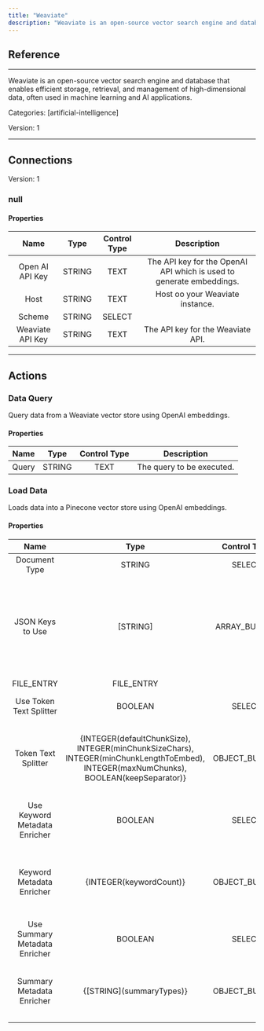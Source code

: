 ```yaml
---
title: "Weaviate"
description: "Weaviate is an open-source vector search engine and database that enables efficient storage, retrieval, and management of high-dimensional data, often used in machine learning and AI applications."
---
```

## Reference
<hr />

Weaviate is an open-source vector search engine and database that enables efficient storage, retrieval, and management of high-dimensional data, often used in machine learning and AI applications.


Categories: [artificial-intelligence]


Version: 1

<hr />



## Connections

Version: 1


### null

#### Properties

|      Name      |     Type     |     Control Type     |     Description     |
|:--------------:|:------------:|:--------------------:|:-------------------:|
| Open AI API Key | STRING | TEXT  |  The API key for the OpenAI API which is used to generate embeddings.  |
| Host | STRING | TEXT  |  Host oo your Weaviate instance.  |
| Scheme | STRING | SELECT  |  |
| Weaviate API Key | STRING | TEXT  |  The API key for the Weaviate API.  |





<hr />





## Actions


### Data Query
Query data from a Weaviate vector store using OpenAI embeddings.

#### Properties

|      Name      |     Type     |     Control Type     |     Description     |
|:--------------:|:------------:|:--------------------:|:-------------------:|
| Query | STRING | TEXT  |  The query to be executed.  |




### Load Data
Loads data into a Pinecone vector store using OpenAI embeddings.

#### Properties

|      Name      |     Type     |     Control Type     |     Description     |
|:--------------:|:------------:|:--------------------:|:-------------------:|
| Document Type | STRING | SELECT  |  The type of the document.  |
| JSON Keys to Use | [STRING] | ARRAY_BUILDER  |  Json keys on which extraction of content is based. If no keys are specified, it uses the entire JSON object as content.  |
| FILE_ENTRY | FILE_ENTRY  |
| Use Token Text Splitter | BOOLEAN | SELECT  |  Whether to use the token text splitter.  |
| Token Text Splitter | {INTEGER\(defaultChunkSize), INTEGER\(minChunkSizeChars), INTEGER\(minChunkLengthToEmbed), INTEGER\(maxNumChunks), BOOLEAN\(keepSeparator)} | OBJECT_BUILDER  |  Splits text into chunks based on token count, using the CL100K_BASE encoding.  |
| Use Keyword Metadata Enricher | BOOLEAN | SELECT  |  Whether to use the keyword metadata enricher.  |
| Keyword Metadata Enricher | {INTEGER\(keywordCount)} | OBJECT_BUILDER  |  Extract keywords from document content and add them as metadata.  |
| Use Summary Metadata Enricher | BOOLEAN | SELECT  |  Whether to use the summary enricher.  |
| Summary Metadata Enricher | {[STRING]\(summaryTypes)} | OBJECT_BUILDER  |  Summarize the document content and add the summaries as metadata.  |




